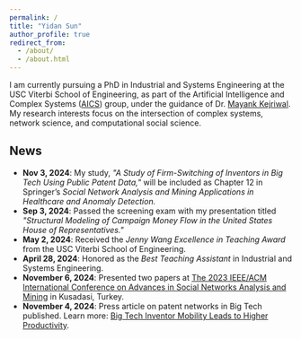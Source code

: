 ```yaml
---
permalink: /
title: "Yidan Sun"
author_profile: true
redirect_from: 
  - /about/
  - /about.html
---
```


I am currently pursuing a PhD in Industrial and Systems Engineering at the USC Viterbi School of Engineering, as part of the Artificial Intelligence and Complex Systems ([AICS](https://aicomplex.github.io/)) group, under the guidance of Dr. [Mayank Kejriwal](https://viterbi.usc.edu/directory/faculty/Kejriwal/Mayank). My research interests focus on the intersection of complex systems, network science, and computational social science.

## News
- **Nov 3, 2024**: My study, *"A Study of Firm-Switching of Inventors in Big Tech Using Public Patent Data,"* will be included as Chapter 12 in Springer’s *Social Network Analysis and Mining Applications in Healthcare and Anomaly Detection.*
- **Sep 3, 2024**: Passed the screening exam with my presentation titled *"Structural Modeling of Campaign Money Flow in the United States House of Representatives."*
- **May 2, 2024**: Received the *Jenny Wang Excellence in Teaching Award* from the USC Viterbi School of Engineering.
- **April 28, 2024**: Honored as the *Best Teaching Assistant* in Industrial and Systems Engineering.
- **November 6, 2024**: Presented two papers at [The 2023 IEEE/ACM International Conference on Advances in Social Networks Analysis and Mining](https://asonam.cpsc.ucalgary.ca/2023/) in Kusadasi, Turkey.
- **November 4, 2024**: Press article on patent networks in Big Tech published. Learn more: [Big Tech Inventor Mobility Leads to Higher Productivity](https://www.isi.edu/news/60985/big-tech-inventor-mobility-leads-to-higher-productivity/).

